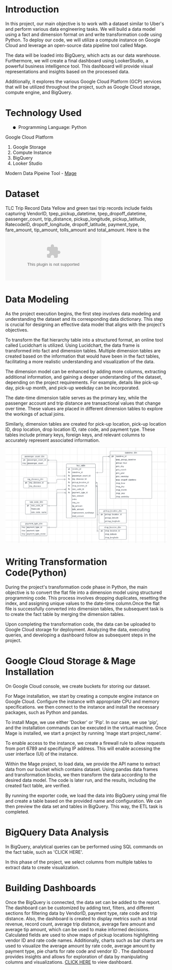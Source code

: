 # Introduction

In this project, our main objective is to work with a dataset similar to Uber's and perform various data engineering tasks. We will build a data model using a fact and dimension format on and write transformation code using Python. To deploy our code, we will utilize a compute instance on Google Cloud and leverage an open-source data pipeline tool called Mage.

The data will be loaded into BigQuery, which acts as our data warehouse. Furthermore, we will create a final dashboard using LookerStudio, a powerful business intelligence tool. This dashboard will provide visual representations and insights based on the processed data.

Additionally, it explores the various Google Cloud Platform (GCP) services that will be utilized throughout the project, such as Google Cloud storage, compute engine, and BigQuery.

# Technology Used
<ul style="list-style-type: none;">
  <li style="margin-bottom: 5px;">
    <span style="display: inline-block; width: 8px; height: 8px; border-radius: 50%; background-color: black; margin-right: 5px;"></span>
    Programming Language: Python
  </li>
</ul>

    
Google Cloud Platform

1. Google Storage
2. Compute Instance
3. BigQuery
4. Looker Studio
   
Modern Data Pipeine Tool - [ Mage](https://www.mage.ai/)

# Dataset 

TLC Trip Record Data Yellow and green taxi trip records include fields capturing VendorID,	tpep_pickup_datetime,	tpep_dropoff_datetime,	passenger_count,	trip_distance,	pickup_longitude,	pickup_latitude,	RatecodeID,	dropoff_longitude,	dropoff_latitude,	payment_type,	fare_amount, tip_amount, tolls_amount	and	total_amount. Here is the ![Dataset](uber_data.csv)


# Data Modeling 

As the project execution begins, the first step involves data modeling and understanding the dataset and its corresponding data dictionary. This step is crucial for designing an effective data model that aligns with the project's objectives.

To transform the flat hierarchy table into a structured format, an online tool called Lucidchart is utilized. Using Lucidchart, the data frame is transformed into fact and dimension tables. Multiple dimension tables are created based on the information that would have been in the fact tables, facilitating a more realistic understanding and visualization of the data.

The dimension model can be enhanced by adding more columns, extracting additional information, and gaining a deeper understanding of the dataset, depending on the project requirements. For example, details like pick-up day, pick-up month, and pick-up weekday can be incorporated.

The date-time dimension table serves as the primary key, while the passenger account and trip distance are transactional values that change over time. These values are placed in different dimension tables to explore the workings of actual joins.

Similarly, dimension tables are created for pick-up location, pick-up location ID, drop location, drop location ID, rate code, and payment type. These tables include primary keys, foreign keys, and relevant columns to accurately represent associated information.

![UberDataModel](UberDataModel.png)

# Writing Transformation Code(Python)

During the project's transformation code phase in Python, the main objective is to convert the flat file into a dimension model using structured programming code. This process involves dropping duplicates, resetting the index, and assigning unique values to the date-time column.Once the flat file is successfully converted into dimension tables, the subsequent task is to create the fact table by merging the dimension tables.

Upon completing the transformation code, the data can be uploaded to Google Cloud storage for deployment. Analyzing the data, executing queries, and developing a dashboard follow as subsequent steps in the project.

# Google Cloud Storage & Mage Installation

On Google Cloud console, we create buckets for storing our dataset. 

For Mage installation, we start by creating a compute engine instance on Google Cloud. Configure the instance with appropriate CPU and memory specifications. we then connect to the instance and install the necessary packages, such as Python and pandas.

To install Mage, we use either 'Docker' or 'Pip'. In our case, we use 'pip', and the installation commands can be executed in the virtual machine. Once Mage is installed, we start a project by running 'mage start project_name'.

To enable access to the instance, we create a firewall rule to allow requests from port 6789 and specifiying IP address. This will enable accessing the user interface (UI) of the instance.

Within the Mage project, to load data, we provide the API name to extract data from our bucket which contains dataset. Using pandas data frames and transformation blocks, we then transform the data according to the desired data model. The code is later run, and the results, including the created fact table, are verified.

By running the exporter code, we load the data into BigQuery using ymal file and create a table based on the provided name and configuration. We can then preview the data set and tables in BigQuery. This way, the ETL task is completed. 

# BigQuery Data Analysis

In BigQuery, analytical queries can be performed using SQL commands on the fact table, such as 'CLICK HERE'.

In this phase of the project, we select columns from multiple tables to extract data to create visualization. 

# Building Dashboards

Once the BigQuery is connected, the data set can be added to the report. The dashboard can be customized by adding text, filters, and different sections for filtering data by VendorID, payment type, rate code and trip distance. Also, the dashboard is created to display metrics such as total revenue, record count, average trip distance, average fare amount and average tip amount, which can be used to make informed decisions. Calculated fields are used to show maps of pickup locations highlighting vendor ID and rate code names. Additionally, charts such as bar charts are used to visualize the average amount by rate code, average amount by payment type, pie charts for rate code and vendor ID . The dashboard provides insights and allows for exploration of data by manipulating columns and visualizations. [CLICK HERE](https://lookerstudio.google.com/embed/reporting/c0154dcd-4cf3-49dd-98e2-069a1ff195f3/page/p_gwgewy7l7c) to view dashboard.
